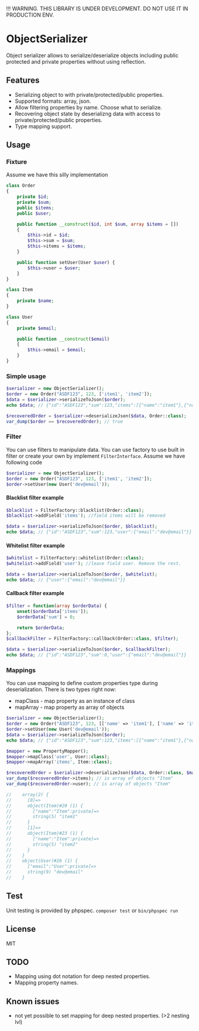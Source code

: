 !!! WARNING. THIS LIBRARY IS UNDER DEVELOPMENT. DO NOT USE IT IN PRODUCTION ENV.

# ObjectSerializer
Object serializer allows to serialize/deserialize objects including public protected and private properties without 
using reflection.

## Features
* Serializing object to with private/protected/public properties.
* Supported formats: array, json.
* Allow filtering properties by name. Choose what to serialize.
* Recovering object state by deserializng data with access to private/protected/public properties.
* Type mapping support.

## Usage
### Fixture
Assume we have this silly implementation

```php
class Order
{
    private $id;
    private $sum;
    public $items;
    public $user;

    public function __construct($id, int $sum, array $items = [])
    {
        $this->id = $id;
        $this->sum = $sum;
        $this->items = $items;
    }

    public function setUser(User $user) {
        $this->user = $user;
    }
}

class Item
{
    private $name;
}

class User
{
    private $email;

    public function __construct($email)
    {
        $this->email = $email;
    }
}
```

### Simple usage
```php
$serializer = new ObjectSerializer();
$order = new Order("ASDF123", 123, ['item1', 'item2']);
$data = $serializer->serializeToJson($order);
echo $data; // {"id":"ASDF123","sum":123,"items":[{"name":"item1"},{"name":"item2"}],"user":null}

$recoveredOrder = $serializer->deserializeJson($data, Order::class);
var_dump($order == $recoveredOrder); // true
```

### Filter
You can use filters to manipulate data. You can use factory to use built in filter or create your own by implement `FilterInterface`.
Assume we have following code

```php
$serializer = new ObjectSerializer();
$order = new Order("ASDF123", 123, ['item1', 'item2']);
$order->setUser(new User('dev@email'));
```

#### Blacklist filter example
```php
$blacklist = FilterFactory::blacklist(Order::class);
$blacklist->addField('items'); //field items will be removed

$data = $serializer->serializeToJson($order, $blacklist);
echo $data; // {"id":"ASDF123","sum":123,"user":{"email":"dev@email"}}
```

#### Whitelist filter example
```php
$whitelist = FilterFactory::whitelist(Order::class);
$whitelist->addField('user'); //leave field user. Remove the rest.

$data = $serializer->serializeToJson($order, $whitelist);
echo $data; // {"user":{"email":"dev@email"}}
```

#### Callback filter example
```php
$filter = function(array $orderData) {
    unset($orderData['items']);
    $orderData['sum'] = 0;

    return $orderData;
};
$callbackFilter = FilterFactory::callback(Order::class, $filter);

$data = $serializer->serializeToJson($order, $callbackFilter);
echo $data; // {"id":"ASDF123","sum":0,"user":{"email":"dev@email"}}
```

### Mappings
You can use mapping to define custom properties type during deserialization. 
There is two types right now:
* mapClass - map property as an instance of class
* mapArray - map property as array of objects

```php
$serializer = new ObjectSerializer();
$order = new Order("ASDF123", 123, [['name' => 'item1'], ['name' => 'item2']]);
$order->setUser(new User('dev@email'));
$data = $serializer->serializeToJson($order);
echo $data; // {"id":"ASDF123","sum":123,"items":[{"name":"item1"},{"name":"item2"}],"user":{"email":"dev@email"}}

$mapper = new PropertyMapper();
$mapper->mapClass('user', User::class);
$mapper->mapArray('items', Item::class);

$recoveredOrder = $serializer->deserializeJson($data, Order::class, $mapper);
var_dump($recoveredOrder->items); // is array of objects "Item"
var_dump($recoveredOrder->user); // is array of objects "Item"

//    array(2) {
//      [0]=>
//      object(Item)#20 (1) {
//        ["name":"Item":private]=>
//        string(5) "item1"
//      }
//      [1]=>
//      object(Item)#23 (1) {
//        ["name":"Item":private]=>
//        string(5) "item2"
//      }
//    }
//    object(User)#26 (1) {
//      ["email":"User":private]=>
//      string(9) "dev@email"
//    }
```

## Test
Unit testing is provided by phpspec.
`composer test` or `bin/phpspec run`

## License
MIT

## TODO
* Mapping using dot notation for deep nested properties.
* Mapping property names.

## Known issues
* not yet possible to set mapping for deep nested properties. (\>2 nesting lvl)
